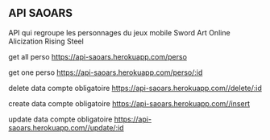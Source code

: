 ## API SAOARS
API qui regroupe les personnages du jeux mobile Sword Art Online Alicization Rising Steel

get all perso
https://api-saoars.herokuapp.com/perso

get one perso 
https://api-saoars.herokuapp.com/perso/:id

delete data
compte obligatoire
https://api-saoars.herokuapp.com//delete/:id 

create data
compte obligatoire
https://api-saoars.herokuapp.com//insert

update data 
compte obligatoire
https://api-saoars.herokuapp.com//update/:id


